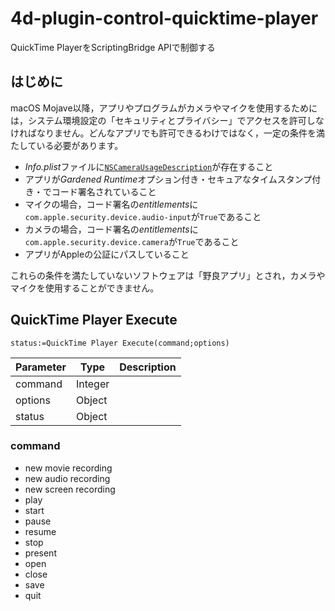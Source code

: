 # 4d-plugin-control-quicktime-player
QuickTime PlayerをScriptingBridge APIで制御する

## はじめに

macOS Mojave以降，アプリやプログラムがカメラやマイクを使用するためには，システム環境設定の「セキュリティとプライバシー」でアクセスを許可しなければなりません。どんなアプリでも許可できるわけではなく，一定の条件を満たしている必要があります。

* *Info.plist*ファイルに[`NSCameraUsageDescription`](https://developer.apple.com/documentation/bundleresources/information_property_list/nscamerausagedescription?language=objc)が存在すること
* アプリが*Gardened Runtime*オプション付き・セキュアなタイムスタンプ付き・でコード署名されていること
* マイクの場合，コード署名の*entitlements*に`com.apple.security.device.audio-input`が`True`であること
* カメラの場合，コード署名の*entitlements*に`com.apple.security.device.camera`が`True`であること
* アプリがAppleの公証にパスしていること

これらの条件を満たしていないソフトウェアは「野良アプリ」とされ，カメラやマイクを使用することができません。



## QuickTime Player Execute


```4d
status:=QuickTime Player Execute(command;options)
```

|Parameter|Type|Description|
|-|-|-|
|command|Integer||
|options|Object||
|status|Object||

### command

* new movie recording
* new audio recording
* new screen recording
* play
* start
* pause
* resume
* stop
* present
* open
* close
* save
* quit

